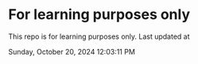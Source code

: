 # For learning purposes only
This repo is for learning purposes only.
Last updated at

Sunday, October 20, 2024 12:03:11 PM

